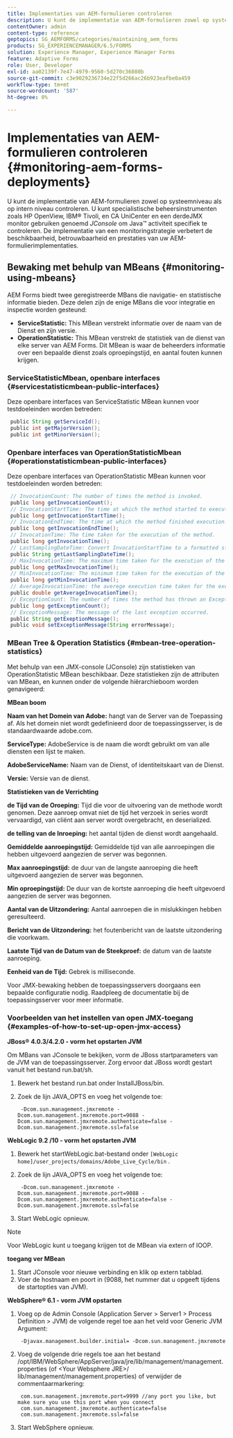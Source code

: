 ```yaml
---
title: Implementaties van AEM-formulieren controleren
description: U kunt de implementatie van AEM-formulieren zowel op systeemniveau als op intern niveau controleren. Meer informatie over het controleren van AEM-formulierimplementaties in dit document.
contentOwner: admin
content-type: reference
geptopics: SG_AEMFORMS/categories/maintaining_aem_forms
products: SG_EXPERIENCEMANAGER/6.5/FORMS
solution: Experience Manager, Experience Manager Forms
feature: Adaptive Forms
role: User, Developer
exl-id: aa02139f-7e47-4979-9560-5d270c36080b
source-git-commit: c3e9029236734e22f5d266ac26b923eafbe0a459
workflow-type: tm+mt
source-wordcount: '587'
ht-degree: 0%

---
```


# Implementaties van AEM-formulieren controleren {#monitoring-aem-forms-deployments}

U kunt de implementatie van AEM-formulieren zowel op systeemniveau als op intern niveau controleren. U kunt specialistische beheersinstrumenten zoals HP OpenView, IBM® Tivoli, en CA UniCenter en een derdeJMX monitor gebruiken genoemd *JConsole* om Java™ activiteit specifiek te controleren. De implementatie van een monitoringstrategie verbetert de beschikbaarheid, betrouwbaarheid en prestaties van uw AEM-formulierimplementaties.

<!-- For more information about monitoring AEM forms deployments, see [A technical guide for monitoring AEM forms deployments](https://www.adobe.com/devnet/livecycle/pdfs/lc_monitoring_wp_ue.pdf). This URL is 404. No suitable replacement URL was found after a search. Do not make this link live if it is dead! -->

## Bewaking met behulp van MBeans {#monitoring-using-mbeans}

AEM Forms biedt twee geregistreerde MBans die navigatie- en statistische informatie bieden. Deze delen zijn de enige MBans die voor integratie en inspectie worden gesteund:

* **ServiceStatistic:** This MBean verstrekt informatie over de naam van de Dienst en zijn versie.
* **OperationStatistic:** This MBean verstrekt de statistiek van de dienst van elke server van AEM Forms. Dit MBean is waar de beheerders informatie over een bepaalde dienst zoals oproepingstijd, en aantal fouten kunnen krijgen.

### ServiceStatisticMbean, openbare interfaces {#servicestatisticmbean-public-interfaces}

Deze openbare interfaces van ServiceStatistic MBean kunnen voor testdoeleinden worden betreden:

```java
 public String getServiceId();
 public int getMajorVersion();
 public int getMinorVersion();
```

### Openbare interfaces van OperationStatisticMbean {#operationstatisticmbean-public-interfaces}

Deze openbare interfaces van OperationStatistic MBean kunnen voor testdoeleinden worden betreden:

```java
 // InvocationCount: The number of times the method is invoked.
 public long getInvocationCount();
 // InvocationStartTime: The time at which the method started to execute.
 public long getInvocationStartTime();
 // InvocationEndTime: The time at which the method finished execution.
 public long getInvocationEndTime();
 // InvocationTime: The time taken for the execution of the method.
 public long getInvocationTime();
 // LastSamplingDateTime: Convert InvocationStartTime to a formatted string
 public String getLastSamplingDateTime();
 // MaxInvocationTime: The maximum time taken for the execution of the method.
 public long getMaxInvocationTime();
 // MinInvocationTime: The minimum time taken for the execution of the method.
 public long getMinInvocationTime();
 // AverageInvocationTime: the averege execution time taken for the execution of the method.
 public double getAverageInvocationTime();
 // ExceptionCount: The number of times the method has thrown an Exception.
 public long getExceptionCount();
 // ExceptionMessage: The message of the last exception occurred.
 public String getExeptionMessage();
 public void setExceptionMessage(String errorMessage);
```

### MBean Tree &amp; Operation Statistics {#mbean-tree-operation-statistics}

Met behulp van een JMX-console (JConsole) zijn statistieken van OperationStatistic MBean beschikbaar. Deze statistieken zijn de attributen van MBean, en kunnen onder de volgende hiërarchieboom worden genavigeerd:

**MBean boom**

**Naam van het Domein van Adobe:** hangt van de Server van de Toepassing af. Als het domein niet wordt gedefinieerd door de toepassingsserver, is de standaardwaarde adobe.com.

**ServiceType:** AdobeService is de naam die wordt gebruikt om van alle diensten een lijst te maken.

**AdobeServiceName:** Naam van de Dienst, of identiteitskaart van de Dienst.

**Versie:** Versie van de dienst.

**Statistieken van de Verrichting**

**de Tijd van de Oroeping:** Tijd die voor de uitvoering van de methode wordt genomen. Deze aanroep omvat niet de tijd het verzoek in series wordt vervaardigd, van cliënt aan server wordt overgebracht, en deserialized.

**de telling van de Inroeping:** het aantal tijden de dienst wordt aangehaald.

**Gemiddelde aanroepingstijd:** Gemiddelde tijd van alle aanroepingen die hebben uitgevoerd aangezien de server was begonnen.

**Max aanroepingstijd:** de duur van de langste aanroeping die heeft uitgevoerd aangezien de server was begonnen.

**Min oproepingstijd:** De duur van de kortste aanroeping die heeft uitgevoerd aangezien de server was begonnen.

**Aantal van de Uitzondering:** Aantal aanroepen die in mislukkingen hebben geresulteerd.

**Bericht van de Uitzondering:** het foutenbericht van de laatste uitzondering die voorkwam.

**Laatste Tijd van de Datum van de Steekproef:** de datum van de laatste aanroeping.

**Eenheid van de Tijd:** Gebrek is milliseconde.

Voor JMX-bewaking hebben de toepassingsservers doorgaans een bepaalde configuratie nodig. Raadpleeg de documentatie bij de toepassingsserver voor meer informatie.

### Voorbeelden van het instellen van open JMX-toegang {#examples-of-how-to-set-up-open-jmx-access}

**JBoss® 4.0.3/4.2.0 - vorm het opstarten JVM**

Om MBans van JConsole te bekijken, vorm de JBoss startparameters van de JVM van de toepassingsserver. Zorg ervoor dat JBoss wordt gestart vanuit het bestand run.bat/sh.

1. Bewerk het bestand run.bat onder InstallJBoss/bin.
1. Zoek de lijn JAVA_OPTS en voeg het volgende toe:

   ```shell
    -Dcom.sun.management.jmxremote -Dcom.sun.management.jmxremote.port=9088 -Dcom.sun.management.jmxremote.authenticate=false -Dcom.sun.management.jmxremote.ssl=false
   ```

**WebLogic 9.2 /10 - vorm het opstarten JVM**

1. Bewerk het startWebLogic.bat-bestand onder `[WebLogic home]/user_projects/domains/Adobe_Live_Cycle/bin` .
1. Zoek de lijn JAVA_OPTS en voeg het volgende toe:

   ```shell
    -Dcom.sun.management.jmxremote -Dcom.sun.management.jmxremote.port=9088 -Dcom.sun.management.jmxremote.authenticate=false -Dcom.sun.management.jmxremote.ssl=false
   ```

1. Start WebLogic opnieuw.

>[!NOTE]
>
>Voor WebLogic kunt u toegang krijgen tot de MBean via extern of IOOP.

**toegang ver MBean**

1. Start JConsole voor nieuwe verbinding en klik op extern tabblad.
1. Voer de hostnaam en poort in (9088, het nummer dat u opgeeft tijdens de startopties van JVM).

**WebSphere® 6.1 - vorm JVM opstarten**

1. Voeg op de Admin Console (Application Server > Server1 > Process Definition > JVM) de volgende regel toe aan het veld voor Generic JVM Argument:

   ```shell
    -Djavax.management.builder.initial= -Dcom.sun.management.jmxremote
   ```

1. Voeg de volgende drie regels toe aan het bestand /opt/IBM/WebSphere/AppServer/java/jre/lib/management/management.properties (of &lt;Your Websphere JRE>/ lib/management/management.properties) of verwijder de commentaarmarkering:

   ```shell
    com.sun.management.jmxremote.port=9999 //any port you like, but make sure you use this port when you connect
    com.sun.management.jmxremote.authenticate=false
    com.sun.management.jmxremote.ssl=false
   ```

1. Start WebSphere opnieuw.
